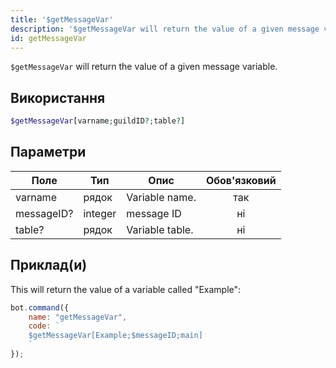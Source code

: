 ```yaml
---
title: '$getMessageVar'
description: '$getMessageVar will return the value of a given message variable.'
id: getMessageVar
---
```


`$getMessageVar` will return the value of a given message variable.

## Використання

```php
$getMessageVar[varname;guildID?;table?]
```

## Параметри

| Поле       | Тип     | Опис            | Обов'язковий |
| ---------- | ------- | --------------- |:------------:|
| varname    | рядок   | Variable name.  |     так      |
| messageID? | integer | message ID      |      ні      |
| table?     | рядок   | Variable table. |      ні      |

## Приклад(и)

This will return the value of a variable called "Example":

```javascript
bot.command({
    name: "getMessageVar",
    code: `
    $getMessageVar[Example;$messageID;main]
    `
});
```